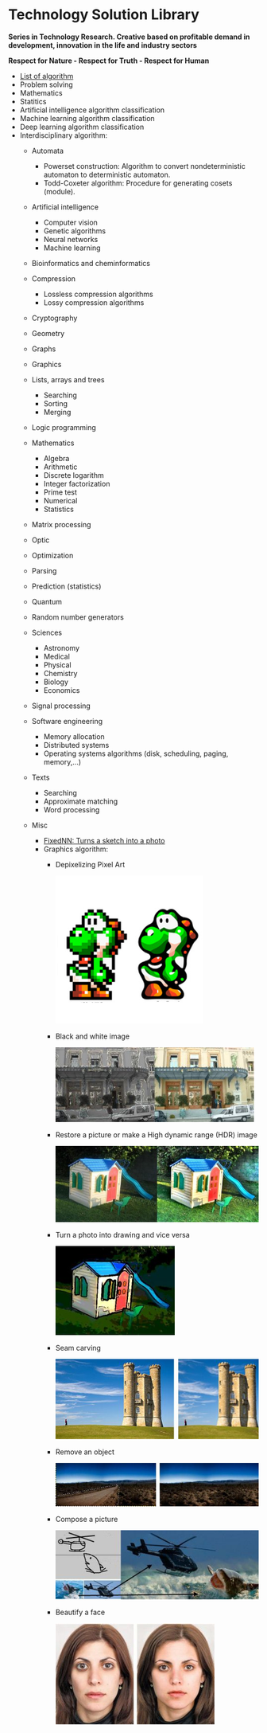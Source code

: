 # Technology Solution Library 
__Series in Technology Research. Creative based on profitable demand in development, innovation in the life and industry sectors__

__Respect for Nature - Respect for Truth - Respect for Human__

+ [List of algorithm](https://en.wikipedia.org/wiki/List_of_algorithms)
+ Problem solving
+ Mathematics
+ Statitics
+ Artificial intelligence algorithm classification
+ Machine learning algorithm classification
+ Deep learning algorithm classification
+ Interdisciplinary algorithm:
  + Automata
    + Powerset construction: Algorithm to convert nondeterministic automaton to deterministic automaton.
    + Todd-Coxeter algorithm: Procedure for generating cosets (module).

  + Artificial intelligence
    + Computer vision
    + Genetic algorithms
    + Neural networks
    + Machine learning
  + Bioinformatics and cheminformatics
  + Compression
    + Lossless compression algorithms
    + Lossy compression algorithms
  + Cryptography
  + Geometry
  + Graphs
  + Graphics
  + Lists, arrays and trees
    + Searching
    + Sorting
    + Merging
  + Logic programming
  + Mathematics
    + Algebra
    + Arithmetic
    + Discrete logarithm
    + Integer factorization
    + Prime test
    + Numerical
    + Statistics
  + Matrix processing
  + Optic
  + Optimization
  + Parsing
  + Prediction (statistics)
  + Quantum
  + Random number generators
  + Sciences
    + Astronomy
    + Medical
    + Physical 
    + Chemistry 
    + Biology 
    + Economics 
  + Signal processing
  + Software engineering
    + Memory allocation
    + Distributed systems
    + Operating systems algorithms (disk, scheduling, paging, memory,...)
  + Texts
    + Searching
    + Approximate matching
    + Word processing
  + Misc
    + [FixedNN: Turns a sketch into a photo](http://www.cs.cmu.edu/~aayushb/pixelNN/) 
    + Graphics algorithm:
      + Depixelizing Pixel Art

        ![](./images/depixelization.jpg)
      + Black and white image

        ![](./images/colorization.jpg)
      + Restore a picture or make a High dynamic range (HDR) image

        ![](./images/house-hdr.jpg)
      + Turn a photo into drawing and vice versa 

        ![](./images/convert-photo-to-drawing.jpg)
      + Seam carving

        ![](./images/seam-carving.jpg)
      + Remove an object

        ![](./images/remove-object.jpg)
      + Compose a picture

        ![](./images/composition.jpg)
      + Beautify a face
        
        ![](./images/pretty-face-algorithm.jpg)




